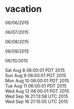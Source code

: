# vacation
06/06/2015

06/07/2015

06/08/2015

06/09/2015

06/10/2015

Sat Aug  8 06:00:01 PDT 2015  
Sun Aug  9 06:00:01 PDT 2015  
Mon Aug 10 06:00:01 PDT 2015  
Tue Aug 11 06:00:01 PDT 2015  
Wed Aug 12 06:00:01 PDT 2015  
Wed Sep 16 21:13:58 UTC 2015  
Wed Sep 16 21:15:05 UTC 2015  
